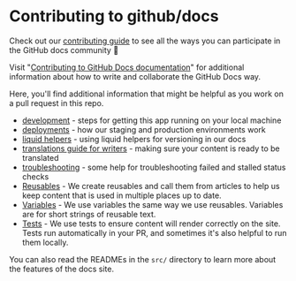 # Contributing to github/docs

Check out our [contributing guide](../.github/CONTRIBUTING.md) to see all the ways you can participate in the GitHub docs community :sparkling_heart:

Visit "[Contributing to GitHub Docs documentation](https://docs.github.com/en/contributing)" for additional information about how to write and collaborate the GitHub Docs way.

Here, you'll find additional information that might be helpful as you work on a pull request in this repo.

- [development](./development.md) - steps for getting this app running on your local machine
- [deployments](./deployments.md) - how our staging and production environments work
- [liquid helpers](./liquid-helpers.md) - using liquid helpers for versioning in our docs
- [translations guide for writers](./translations-for-writers.md) - making sure your content is ready to be translated
- [troubleshooting](./troubleshooting.md) - some help for troubleshooting failed and stalled status checks
- [Reusables](https://docs.github.com/en/contributing/writing-for-github-docs/creating-reusable-content#about-reusables) - We create reusables and call them from articles to help us keep content that is used in multiple places up to date.
- [Variables](https://docs.github.com/en/contributing/writing-for-github-docs/creating-reusable-content#about-variables) - We use variables the same way we use reusables. Variables are for short strings of reusable text.
- [Tests](/tests/README.md) - We use tests to ensure content will render correctly on the site. Tests run automatically in your PR, and sometimes it's also helpful to run them locally.

You can also read the READMEs in the `src/` directory to learn more about the features of the docs site.
